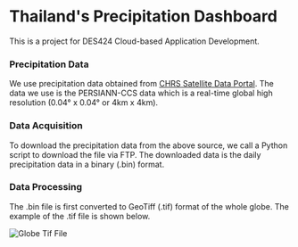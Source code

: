 
# Thailand's Precipitation Dashboard

This is a project for DES424 Cloud-based Application Development.

### Precipitation Data

We use precipitation data obtained from [CHRS Satellite Data Portal](https://chrsdata.eng.uci.edu "PERSIANN"). The data we use is the PERSIANN-CCS data which is a real-time global high resolution (0.04° x 0.04° or 4km x 4km).

### Data Acquisition

To download the precipitation data from the above source, we call a Python script to download the file via FTP. The downloaded data is the daily precipitation data in a binary (.bin) format.

### Data Processing

The .bin file is first converted to GeoTiff (.tif) format of the whole globe. The example of the .tif file is shown below.

![Globe Tif File](https://imgur.com/a/uXRaFD3)

